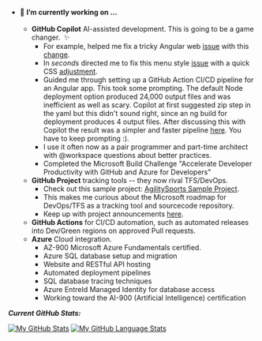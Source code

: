 - 🌱 <b> I’m currently working on ...</b><br/><br/>
  - **GitHub Copilot** AI-assisted development. This is going to be a game changer. &nbsp;✨
    - For example, helped me fix a tricky Angular web [issue](https://github.com/smagara/AgilitySports_web/issues/1) with this [change](https://github.com/smagara/AgilitySports_web/pull/2/commits/fdec50fd43de72d22ffcbdc25f095e55dbbe14a8).<br/>
    - In *seconds* directed me to fix this menu style [issue](https://github.com/smagara/AgilitySports_web/issues/3) with a quick CSS [adjustment](https://github.com/smagara/AgilitySports_web/pull/4/commits/c039f95301deef8254f04f9140d38f4548d68cad).
    - Guided me through setting up a GitHub Action CI/CD pipeline for an Angular app.  This took some prompting.  The default Node deployment option produced 24,000 output files and was inefficient as well as scary.  Copilot at first suggested zip step in the yaml but this didn't sound right, since an ng build for deployment produces 4 output files.  After discussing this with Copilot the result was a simpler and faster pipeline [here](https://github.com/smagara/AgilitySports_web/blob/main/.github/workflows/deployAgilitySports.js.yml).  You have to keep prompting :).
    - I use it often now as a pair programmer and part-time architect with @workspace questions about better practices.
    - Completed the Microsoft Build Challenge "Accelerate Developer Productivity with GitHub and Azure for Developers"
  - **GitHub Project** tracking tools -- they now rival TFS/DevOps.
    - Check out this sample project: [AgilitySports Sample Project](https://github.com/users/smagara/projects/3/views/1).
    - This makes me curious about the Microsoft roadmap for DevOps/TFS as a tracking tool and sourcecode repository.
    - Keep up with project announcements [here](https://github.com/smagara/AgilitySports_web/discussions).
  - **GitHub Actions** for CI/CD automation, such as automated releases into Dev/Green regions on approved Pull requests.<br/>
  - **Azure** Cloud integration.
    - AZ-900 Microsoft Azure Fundamentals certified.
    - Azure SQL database setup and migration
    - Website and RESTful API hosting
    - Automated deployment pipelines
    - SQL database tracing techniques
    - Azure EntreId Managed Identity for database access
    - Working toward the AI-900 (Artificial Intelligence) certification

<b>*Current GitHub Stats:*</b>

[![My GitHub Stats](https://github-readme-stats.vercel.app/api/?username=smagara&count_private=true&theme=tokyonight&showicons=true)]()
[![My GitHub Language Stats](https://github-readme-stats.vercel.app/api/top-langs/?username=smagara&langs_count=5&theme=tokyonight)]()

<!--
**smagara/smagara** is a ✨ _special_ ✨ repository because its `README.md` (this file) appears on your GitHub profile.

Here are some ideas to get you started:

- 🔭 I’m currently working on ...
- 🌱 I’m currently learning ...
- 👯 I’m looking to collaborate on ...
- 🤔 I’m looking for help with ...
- 💬 Ask me about ...
- 📫 How to reach me: ...
- 😄 Pronouns: ...
- ⚡ Fun fact: ...
-->
